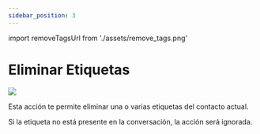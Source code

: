 ```yaml
---
sidebar_position: 3
---
```


import removeTagsUrl from './assets/remove_tags.png'

# Eliminar Etiquetas
<img src={removeTagsUrl} width={180} />

Esta acción te permite eliminar una o varias etiquetas del contacto actual.

Si la etiqueta no está presente en la conversación, la acción será ignorada.